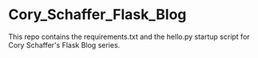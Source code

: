# Cory_Schaffer_Flask_Blog

This repo contains the requirements.txt and the hello.py startup script
for Cory Schaffer's Flask Blog series.
